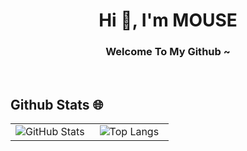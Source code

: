 <h1 align="center">Hi 👋, I'm MOUSE</h1>
<h3 align="center">Welcome To My Github ~</h3>
</br>

## Github Stats 🌐
<table align="center" style="height: 100%;">
  <tr>
    <td valign="middle" width="50%" height="100%" align="center">
      <img src="https://github-readme-stats.vercel.app/api?username=BIBIYES&show_icons=true&theme=transparent" alt="GitHub Stats" />
    </td>
    <td valign="middle" width="50%" height="100%" align="center">
      <img src="https://github-readme-stats.vercel.app/api/top-langs/?username=BIBIYES&layout=compact" alt="Top Langs"/>
    </td>
  </tr>
</table>

## skill ✨
<p>
<img src="https://skillicons.dev/icons?i=vue,ts,js,java,python,nodejs,css,sass,html,vite,pinia" />
</p>

## devtools 🛠️
<img src="https://skillicons.dev/icons?i=pr,ps,ae,idea,vscode,redis,mysql,obsidian,npm,git" />

## AboutMe 🐭
大学毕业了，在干外包。
